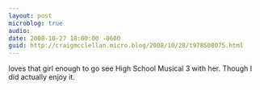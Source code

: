 ```yaml
---
layout: post
microblog: true
audio: 
date: 2008-10-27 18:00:00 -0600
guid: http://craigmcclellan.micro.blog/2008/10/28/t978508075.html
---
```

loves that girl enough to go see High School Musical 3 with her.  Though I did actually enjoy it.
